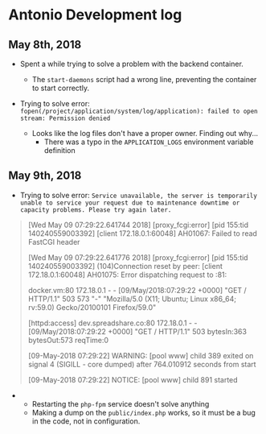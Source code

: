 Antonio Development log
=

May 8th, 2018
-------------

* Spent a while trying to solve a problem with the backend container.
    * The `start-daemons` script had a wrong line, preventing the container to start correctly.

* Trying to solve error: `fopen(/project/application/system/log/application): failed to open stream: Permission denied`
    * Looks like the log files don't have a proper owner. Finding out why...
        * There was a typo in the `APPLICATION_LOGS` environment variable definition
        
May 9th, 2018
-------------
* Trying to solve error: `Service unavailable, the server is temporarily unable to service your request due to maintenance downtime or capacity problems. Please try again later.`
> [Wed May 09 07:29:22.641744 2018] [proxy_fcgi:error] [pid 155:tid 140240559003392] [client 172.18.0.1:60048] AH01067: Failed to read FastCGI header
>
> [Wed May 09 07:29:22.641776 2018] [proxy_fcgi:error] [pid 155:tid 140240559003392] (104)Connection reset by peer: [client 172.18.0.1:60048] AH01075: Error dispatching request to :81:
> 
> docker.vm:80 172.18.0.1 - - [09/May/2018:07:29:22 +0000] "GET / HTTP/1.1" 503 573 "-" "Mozilla/5.0 (X11; Ubuntu; Linux x86_64; rv:59.0) Gecko/20100101 Firefox/59.0"
>
> [httpd:access] dev.spreadshare.co:80 172.18.0.1 - - [09/May/2018:07:29:22 +0000] "GET / HTTP/1.1" 503 bytesIn:363 bytesOut:573 reqTime:0
>
> [09-May-2018 07:29:22] WARNING: [pool www] child 389 exited on signal 4 (SIGILL - core dumped) after 764.010912 seconds from start
>
> [09-May-2018 07:29:22] NOTICE: [pool www] child 891 started

* * Restarting the `php-fpm` service doesn't solve anything
  * Making a dump on the `public/index.php` works, so it must be a bug in the code, not in configuration.
  
    
